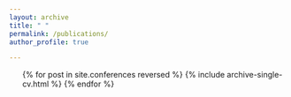 ```yaml
---
layout: archive
title: " "
permalink: /publications/
author_profile: true

---
```


 <ol>{% for post in site.conferences reversed %}
    {% include archive-single-cv.html %}
  {% endfor %}</ol>
